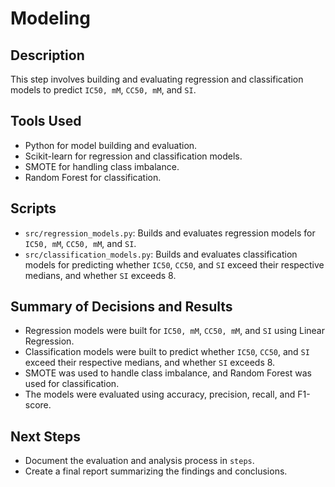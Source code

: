 # Modeling

## Description
This step involves building and evaluating regression and classification models to predict `IC50, mM`, `CC50, mM`, and `SI`.

## Tools Used
- Python for model building and evaluation.
- Scikit-learn for regression and classification models.
- SMOTE for handling class imbalance.
- Random Forest for classification.

## Scripts
- `src/regression_models.py`: Builds and evaluates regression models for `IC50, mM`, `CC50, mM`, and `SI`.
- `src/classification_models.py`: Builds and evaluates classification models for predicting whether `IC50`, `CC50`, and `SI` exceed their respective medians, and whether `SI` exceeds 8.

## Summary of Decisions and Results
- Regression models were built for `IC50, mM`, `CC50, mM`, and `SI` using Linear Regression.
- Classification models were built to predict whether `IC50`, `CC50`, and `SI` exceed their respective medians, and whether `SI` exceeds 8.
- SMOTE was used to handle class imbalance, and Random Forest was used for classification.
- The models were evaluated using accuracy, precision, recall, and F1-score.

## Next Steps
- Document the evaluation and analysis process in `steps`.
- Create a final report summarizing the findings and conclusions.